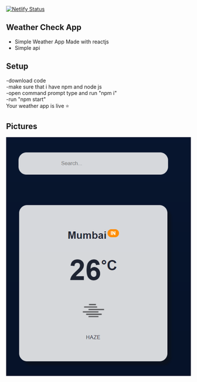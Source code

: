 [![Netlify Status](https://api.netlify.com/api/v1/badges/06c79d3e-6205-46bb-bd94-361542f69cdc/deploy-status)](https://app.netlify.com/sites/weather-app-itfeelsharsh/deploys)

## Weather Check App

- Simple Weather App Made with reactjs 
- Simple api

## Setup

-download code       
-make sure that i have npm and node js  
-open command prompt type and run "npm i"     
-run "npm start"     
Your weather app is live ⭐    

## Pictures

![App Screenshot](https://raw.githubusercontent.com/itfeelsharsh/Weather/main/Screenshots/Screenshot%202021-12-25%20114614.png)
